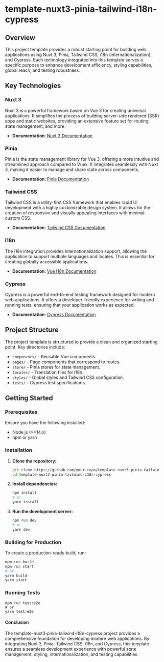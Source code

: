 # template-nuxt3-pinia-tailwind-i18n-cypress

## Overview

This project template provides a robust starting point for building web applications using Nuxt 3, Pinia, Tailwind CSS, i18n (internationalization), and Cypress. Each technology integrated into this template serves a specific purpose to enhance development efficiency, styling capabilities, global reach, and testing robustness.

## Key Technologies

### Nuxt 3
Nuxt 3 is a powerful framework based on Vue 3 for creating universal applications. It simplifies the process of building server-side rendered (SSR) apps and static websites, providing an extensive feature set for routing, state management, and more.

- **Documentation**: [Nuxt 3 Documentation](https://v3.nuxtjs.org/)

### Pinia
Pinia is the state management library for Vue 3, offering a more intuitive and streamlined approach compared to Vuex. It integrates seamlessly with Nuxt 3, making it easier to manage and share state across components.

- **Documentation**: [Pinia Documentation](https://pinia.vuejs.org/)

### Tailwind CSS
Tailwind CSS is a utility-first CSS framework that enables rapid UI development with a highly customizable design system. It allows for the creation of responsive and visually appealing interfaces with minimal custom CSS.

- **Documentation**: [Tailwind CSS Documentation](https://tailwindcss.com/)

### i18n
The i18n integration provides internationalization support, allowing the application to support multiple languages and locales. This is essential for creating globally accessible applications.

- **Documentation**: [Vue I18n Documentation](https://vue-i18n.intlify.dev/)

### Cypress
Cypress is a powerful end-to-end testing framework designed for modern web applications. It offers a developer-friendly experience for writing and running tests, ensuring that your application works as expected.

- **Documentation**: [Cypress Documentation](https://www.cypress.io/)

## Project Structure

The project template is structured to provide a clean and organized starting point. Key directories include:

- `components/` - Reusable Vue components.
- `pages/` - Page components that correspond to routes.
- `store/` - Pinia stores for state management.
- `locales/` - Translation files for i18n.
- `styles/` - Global styles and Tailwind CSS configuration.
- `tests/` - Cypress test specifications.

## Getting Started

### Prerequisites
Ensure you have the following installed:
- Node.js (>=14.x)
- npm or yarn

### Installation

1. **Clone the repository:**
    ```sh
    git clone https://github.com/your-repo/template-nuxt3-pinia-tailwind-i18n-cypress.git
    cd template-nuxt3-pinia-tailwind-i18n-cypress
    ```

2. **Install dependencies:**
    ```sh
    npm install
    # or
    yarn install
    ```

3. **Run the development server:**
    ```sh
    npm run dev
    # or
    yarn dev
    ```

### Building for Production

To create a production-ready build, run:
```sh
npm run build
npm run start
# or
yarn build
yarn start

```
### Running Tests
```
npm run test:e2e
# or
yarn test:e2e
```

#### Conclusion

The template-nuxt3-pinia-tailwind-i18n-cypress project provides a comprehensive foundation for developing modern web applications. By integrating Nuxt 3, Pinia, Tailwind CSS, i18n, and Cypress, this template ensures a seamless development experience with powerful state management, styling, internationalization, and testing capabilities.
